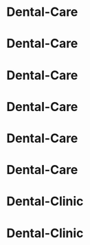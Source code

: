 # Dental-Care
# Dental-Care
# Dental-Care
# Dental-Care
# Dental-Care
# Dental-Care
# Dental-Clinic
# Dental-Clinic
